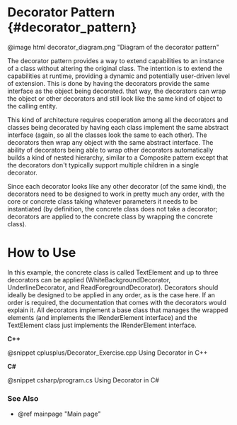 # Decorator Pattern {#decorator_pattern}

@image html decorator_diagram.png "Diagram of the decorator pattern"

The decorator pattern provides a way to extend capabilities to an instance
of a class without altering the original class.  The intention is to extend
the capabilities at runtime, providing a dynamic and potentially user-driven
level of extension.  This is done by having the decorators provide the same
interface as the object being decorated.  that way, the decorators can wrap
the object or other decorators and still look like the same kind of object
to the calling entity.

This kind of architecture requires cooperation among all the decorators and
classes being decorated by having each class implement the same abstract
interface (again, so all the classes look the same to each other).  The
decorators then wrap any object with the same abstract interface.  The 
ability of decorators being able to wrap other decorators automatically
builds a kind of nested hierarchy, similar to a Composite pattern except
that the decorators don't typically support multiple children in a single
decorator.

Since each decorator looks like any other decorator (of the same kind),
the decorators need to be designed to work in pretty much any order,
with the core or concrete class taking whatever parameters it needs to be
instantiated (by definition, the concrete class does not take a decorator;
decorators are applied to the concrete class by wrapping the concrete class).

# How to Use

In this example, the concrete class is called TextElement and up to three
decorators can be applied (WhiteBackgroundDecorator, UnderlineDecorator, and
ReadForegroundDecorator).  Decorators should ideally be designed to be applied
in any order, as is the case here.  If an order is required, the documentation
that comes with the decorators would explain it.  All decorators implement a base
class that manages the wrapped elements (and implements the IRenderElement
interface) and the TextElement class just implements the IRenderElement
interface.

__C++__

@snippet cplusplus/Decorator_Exercise.cpp Using Decorator in C++

__C#__

@snippet csharp/program.cs Using Decorator in C#


### See Also
- @ref mainpage "Main page"
